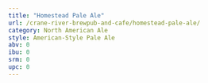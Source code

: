 ```yaml
---
title: "Homestead Pale Ale"
url: /crane-river-brewpub-and-cafe/homestead-pale-ale/
category: North American Ale
style: American-Style Pale Ale
abv: 0
ibu: 0
srm: 0
upc: 0
---
```


